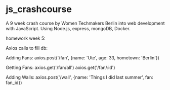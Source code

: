 # js_crashcourse

A 9 week crash course by Women Techmakers Berlin into web development with JavaScript. Using Node.js, express, mongoDB, Docker. 

homework week 5:

Axios calls to fill db: 

Adding Fans:
axios.post('/fan', {name: 'Ute', age: 33, hometown: 'Berlin'})

Getting Fans:
axios.get('/fan/all')
axios.get('/fan/:id')

Adding Walls:
axios.post('/wall', {name: 'Things I did last summer', fan: fan_id}) 



